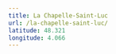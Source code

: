 ```yaml
---
title: La Chapelle-Saint-Luc
url: /la-chapelle-saint-luc/
latitude: 48.321
longitude: 4.066
---
```

